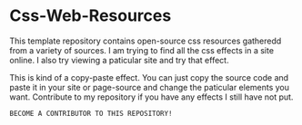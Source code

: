 # Css-Web-Resources


This template repository contains open-source css resources gatheredd from a variety of sources. I am trying to find all the css effects in a site online. I also try viewing a paticular site and try that effect. 
 
This is kind of a copy-paste effect. You can just copy the source code and paste it in your site or page-source and change the paticular elements you want. Contribute to my repository if you have any effects I still have not put. 

```
BECOME A CONTRIBUTOR TO THIS REPOSITORY!
```
